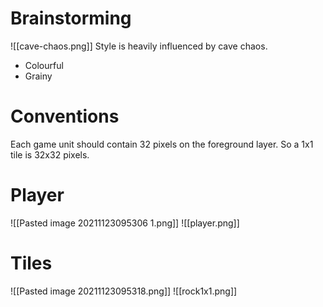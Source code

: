 # Brainstorming
![[cave-chaos.png]]
Style is heavily influenced by cave chaos.
* Colourful
* Grainy
# Conventions
Each game unit should contain 32 pixels on the foreground layer. So a 1x1 tile is 32x32 pixels.
# Player
![[Pasted image 20211123095306 1.png]]
![[player.png]]
# Tiles
![[Pasted image 20211123095318.png]]
![[rock1x1.png]]